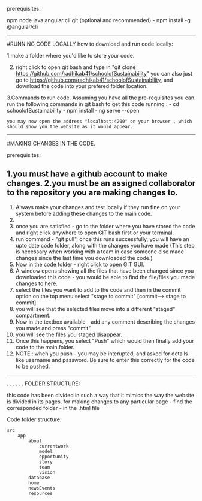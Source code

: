 prerequisites:

npm
node
java
angular cli
git (optional and recommended) - npm install -g @angular/cli

---------------------------
#RUNNING CODE LOCALLY
how to download and run code locally:

1.make a folder where you'd like to store your code.

2. right click to open git bash and type in "git clone https://github.com/radhikab41/schoolofSustainability"
you can also just go to https://github.com/radhikab41/schoolofSustainability, and download the code into your prefered folder location.

3.Commands to run code.
Assuming you have all the pre-requisites you can run the following commands in git bash to get this code running :
	- cd schoolofSustainability
	- npm install
	- ng serve --open

	you may now open the address "localhost:4200" on your browser , which should show you the website as it would appear.
--------------------------------------
#MAKING CHANGES IN THE CODE.

prerequisites:

1.you must have a github account to make changes.
2.you must be an assigned collaborator to the repository you are making changes to.
--------------------------------------------
1. Always make your changes and test locally if they run fine on your system before adding these changes to the main code.
2.
2. once you are satisfied - go to the folder where you have stored the code and right click anywhere to open GIT bash first or your terminal.
3. run command - "git pull", once this runs successfully, you will have an upto date code folder, along with the changes you have made (This step is necessary when working with a team in case someone else made changes since the last time you downloaded the code.)
4. Now in the code folder - right click to open GIT GUI.
5. A window opens showing all the files that have been changed since you downloaded this code - you would be able to find the file/files you made changes to here.
6. select the files you want to add to the code and then in the commit option on the top menu select "stage to commit"
[commit--> stage to commit]
7. you will see that the selected files move into a different "staged" compartment.
8. Now in the textbox available - add any comment describing the changes you made and press "commit"
9. you will see the files you staged disappear.
10. Once this happens, you select "Push" which would then finally add your code to the main folder.
11. NOTE : when you push -  you may be interupted, and asked for details like username and password. Be sure to enter this correctly for the code to be pushed.
--------------------------------------------------
.
.
.
.
.
.
FOLDER STRUCTURE:

this code has been divided in such a way that it mimics the way the website is divided in its pages.
for making changes to any particular page - find the corresponded folder - in the .html file

Code folder structure:

	src
		app
			about
				currentwork
				model
				opportunity
				story
				team
				vision
			database
			home
			newsEvents
			resources

